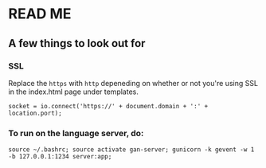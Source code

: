 # READ ME

## A few things to look out for

### SSL

Replace  the `https` with `http` depeneding on whether or not you're using SSL in the index.html page under templates.

```
socket = io.connect('https://' + document.domain + ':' + location.port);
```

### To run on the language server, do:

```
source ~/.bashrc; source activate gan-server; gunicorn -k gevent -w 1 -b 127.0.0.1:1234 server:app;
```